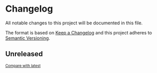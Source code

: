 # Changelog

All notable changes to this project will be documented in this file.

The format is based on [Keep a Changelog](http://keepachangelog.com/en/1.0.0/)
and this project adheres to [Semantic Versioning](http://semver.org/spec/v2.0.0.html).

<!-- insertion marker -->
## Unreleased

<small>[Compare with latest](https://github.com/um-computacion/computacion-2025-backgammon-felialiaga/compare/e0886fad79c887176a791b569d4beac70138f7fe...HEAD)</small>

<!-- insertion marker -->
